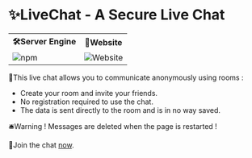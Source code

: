 <h1>✨LiveChat - A Secure Live Chat</h1>

<table>
  <tr>  
    <th>🛠Server Engine</th>
    <th>🔮Website</th>
  </tr>
  <tr>
    <td><img alt="npm" src="https://img.shields.io/npm/v/express?label=express"></td>
    <td><img alt="Website" src="https://img.shields.io/website?label=livechat&up_message=on&url=http%3A%2F%2F149.91.89.248%3A3000%2F"></td>
  </tr>
</table>

📌This live chat allows you to communicate anonymously using rooms :

- Create your room and invite your friends.
- No registration required to use the chat.
- The data is sent directly to the room and is in no way saved.

🛎Warning ! Messages are deleted when the page is restarted !

🔗Join the chat [now](http://149.91.89.248:3000).
